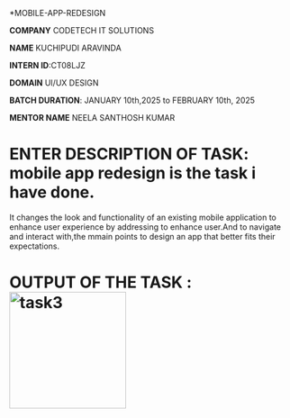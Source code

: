 *MOBILE-APP-REDESIGN

**COMPANY** CODETECH IT SOLUTIONS

**NAME** KUCHIPUDI ARAVINDA

**INTERN ID**:CT08LJZ

**DOMAIN** UI/UX DESIGN

**BATCH DURATION**: JANUARY 10th,2025 to FEBRUARY 10th, 2025

**MENTOR NAME**  NEELA SANTHOSH KUMAR

# ENTER DESCRIPTION OF TASK: mobile app redesign is the task i have done.
It changes the look and functionality of an existing mobile application to enhance user experience by addressing to enhance user.And to navigate and interact with,the mmain points to design an app that better fits their expectations.

# OUTPUT OF THE TASK :<img width="207" alt="task3" src="https://github.com/user-attachments/assets/e71f3881-dad7-436d-83b7-65a10c324453" />

